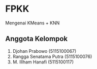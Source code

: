 # FPKK
Mengenai KMeans + KNN
## Anggota Kelompok
1. Djohan Prabowo (5115100067)
2. Rangga Senatama Putra (5115100076)
3. M. Illham Hanafi (5115100117)
